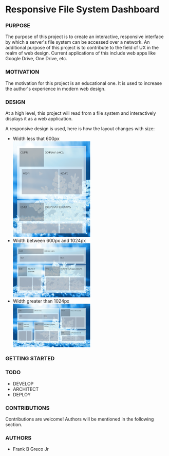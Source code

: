 <h1>Responsive File System Dashboard </h1>

<h3>PURPOSE</h3>
The purpose of this project is to create an interactive, responsive interface by which a server's file system can be accessed over a network.
An additional purpose of this project is to contribute to the field of UX in the realm of web design. Current applications of this include web apps like Google Drive, One Drive, etc.

<h3>MOTIVATION</h3>
<p>
The motivation for this project is an educational one. It is used to increase the author's experience in modern web design.
</p>

<h3>DESIGN</h3>
<p>
At a high level, this project will read from a file system and interactively displays it as a web application.

A responsive design is used, here is how the layout changes with size:

<ul>
  <li>
  Width less that 600px
  <br />
  <img src="./images/readme/small.png" width="50%"/>
  </li>
  <li>
  Width between 600px and 1024px
  <br />
  <img src="./images/readme/medium.png" width="50%"/>
  </li>
  <li>
  Width greater than 1024px
  <br />
  <img src="./images/readme/big.png" width="50%"/>
  </li>
</ul>
</p>

<h3>GETTING STARTED</h3>

<h3>TODO</h3>
<p>
<ul>
  <li>
  DEVELOP
  </li>
  
  <li>
  ARCHITECT
  </li>
  
  <li>
  DEPLOY
  </li>
</ul>
</p>

<h3>CONTRIBUTIONS</h3>
<p>
Contributions are welcome! Authors will be mentioned in the following section.
</p>

<h3>AUTHORS</h3>
<p>
    <ul>
      <li>Frank B Greco Jr</li>
    </ul>
</p>
